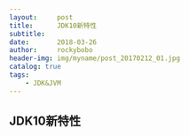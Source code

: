 ```yaml
---
layout:     post
title:      JDK10新特性
subtitle:   
date:       2018-03-26
author:     rockybobo
header-img: img/myname/post_20170212_01.jpg
catalog: true
tags:
    - JDK&JVM
---
```


## JDK10新特性

